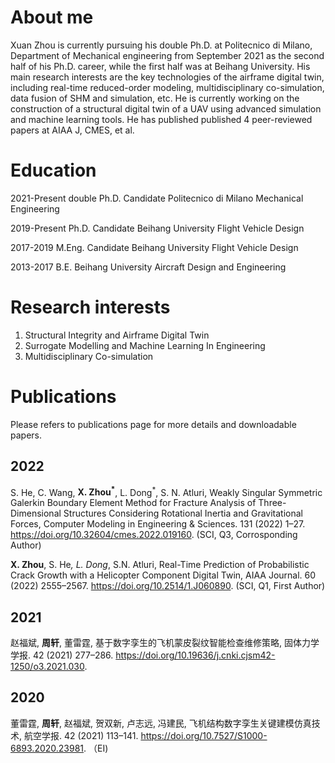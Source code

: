About me
=====
Xuan Zhou is currently pursuing his double Ph.D. at Politecnico di Milano, Department of Mechanical engineering from September 2021 as the second half of his Ph.D. career, while the first half was at Beihang University. His main research interests are the key technologies of the airframe digital twin, including real-time reduced-order modeling, multidisciplinary co-simulation, data fusion of SHM and simulation, etc. He is currently working on the construction of a structural digital twin of a UAV using advanced simulation and machine learning tools. He has published published 4 peer-reviewed papers at AIAA J, CMES, et al.

Education
======
2021-Present double Ph.D. Candidate   Politecnico di Milano	Mechanical Engineering

2019-Present Ph.D. Candidate   Beihang University	Flight Vehicle Design

2017-2019    M.Eng. Candidate  Beihang University	Flight Vehicle Design

2013-2017    B.E.              Beihang University	Aircraft Design and Engineering	

Research interests
======
1. Structural Integrity and Airframe Digital Twin
2. Surrogate Modelling and Machine Learning In Engineering
3. Multidisciplinary Co-simulation

Publications
=====

Please refers to publications page for more details and downloadable papers.


2022
-----
S. He, C. Wang, **X. Zhou<sup>*</sup>**, L. Dong<sup>*</sup>, S. N. Atluri, Weakly Singular Symmetric Galerkin Boundary Element Method for Fracture Analysis of Three-Dimensional Structures Considering Rotational Inertia and Gravitational Forces, Computer Modeling in Engineering & Sciences. 131 (2022) 1–27. https://doi.org/10.32604/cmes.2022.019160. (SCI, Q3, Corrosponding Author)

**X. Zhou**, S. He<sup>*</sup>, L. Dong<sup>*</sup>, S.N. Atluri, Real-Time Prediction of Probabilistic Crack Growth with a Helicopter Component Digital Twin, AIAA Journal. 60 (2022) 2555–2567. https://doi.org/10.2514/1.J060890. (SCI, Q1, First Author)

2021
-----
赵福斌, **周轩**, 董雷霆, 基于数字孪生的飞机蒙皮裂纹智能检查维修策略, 固体力学学报. 42 (2021) 277–286. https://doi.org/10.19636/j.cnki.cjsm42-1250/o3.2021.030.

2020
-----
董雷霆, **周轩**, 赵福斌, 贺双新, 卢志远, 冯建民, 飞机结构数字孪生关键建模仿真技术, 航空学报. 42 (2021) 113–141. https://doi.org/10.7527/S1000-6893.2020.23981. （EI)
